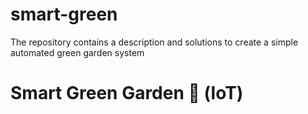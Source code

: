 # smart-green
The repository contains a description and solutions to create a simple automated green garden system

# Smart Green Garden 🌱 (loT)

